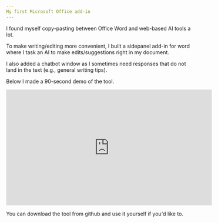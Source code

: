 ```yaml
---
My first Microsoft Office add-in
---
```


I found myself copy-pasting between Office Word and web-based AI tools a lot.

To make writing/editing more convenient, I built a sidepanel add-in for word where I task an AI to make edits/suggestions right in my document.

I also added a chatbot window as I sometimes need responses that do not land in the text (e.g., general writing tips).

Below I made a 90-second demo of the tool. 

<iframe width="560" height="315" src="https://www.youtube.com/embed/6pqF1wEonAA" frameborder="0" allow="autoplay; encrypted-media" allowfullscreen></iframe>

You can download the tool from github and use it yourself if you'd like to.